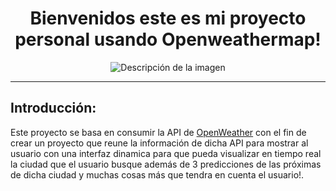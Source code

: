 <h1 align="center">Bienvenidos este es mi proyecto personal usando Openweathermap!</h1>

<p align="center">
  <img src="https://encrypted-tbn0.gstatic.com/images?q=tbn:ANd9GcTnt6FomDwusPis9HdQOAefKveu7jASJ-z89r6PW_G7Dw&s" alt="Descripción de la imagen">
</p>
<hr>

## Introducción:
Este proyecto se basa en consumir la API de [OpenWeather](https://openweathermap.org/api) con el fin de crear un proyecto que reune la información de dicha API para mostrar al usuario con una interfaz dinamica para que pueda visualizar en tiempo real la ciudad que el usuario busque además de 3 predicciones de las próximas de dicha ciudad y muchas cosas más que tendra en cuenta el usuario!.
